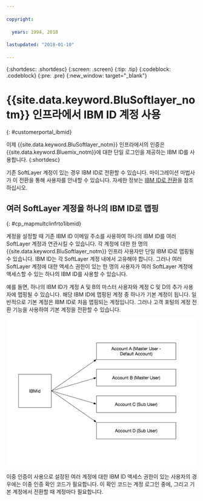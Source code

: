 ```yaml
---

copyright:

  years: 1994, 2018

lastupdated: "2018-01-10"

---
```


{:shortdesc: .shortdesc}
{:screen: .screen}
{:tip: .tip}
{:codeblock: .codeblock}
{:pre: .pre}
{:new_window: target="_blank"}

# {{site.data.keyword.BluSoftlayer_notm}} 인프라에서 IBM ID 계정 사용
{: #customerportal_ibmid}

이제 {{site.data.keyword.BluSoftlayer_notm}} 인프라에서의 인증은 {{site.data.keyword.Bluemix_notm}}에 대한 단일 로그인을 제공하는 IBM ID를 사용합니다.
{:shortdesc}

기존 SoftLayer 계정이 있는 경우 IBM ID로 전환할 수 있습니다. 마이그레이션 마법사가 이 전환을 통해 사용자를 안내할 수 있습니다. 자세한 정보는 [IBM ID로 전환](/docs/account/softlayerlink.html#switching-to-ibmid)을 참조하십시오.

## 여러 SoftLayer 계정을 하나의 IBM ID로 맵핑
{: #cp_mapmultclinfrto1ibmid}

계정을 설정할 때 기존 IBM ID 이메일 주소를 사용하여 하나의 IBM ID를 여러 SoftLayer 계정과 연관시킬 수 있습니다. 각 계정에 대한 한 명의 {{site.data.keyword.BluSoftlayer_notm}} 인프라 사용자만 단일 IBM ID로 맵핑될 수 있습니다. IBM ID는 각 SoftLayer 계정 내에서 고유해야 합니다. 그러나 여러 SoftLayer 계정에 대한 액세스 권한이 있는 한 명의 사용자가 여러 SoftLayer 계정에 액세스할 수 있는 하나의 IBM ID를 사용할 수 있습니다.

예를 들면, 하나의 IBM ID가 계정 A 및 B의 마스터 사용자와 계정 C 및 D의 추가 사용자에 맵핑될 수 있습니다. 해당 IBM ID에 맵핑된 계정 중 하나가 기본 계정이 됩니다. 일반적으로 기본 계정은 IBM ID로 처음 맵핑되는 계정입니다. 그러나 고객 포털의 계정 전환 기능을 사용하여 기본 계정을 전환할 수 있습니다. 

![여러 SoftLayer 계정을 하나의 IBM ID로 맵핑](images/ibmid-image.png)

이중 인증이 사용으로 설정된 여러 계정에 대한 IBM ID 액세스 권한이 있는 사용자의 경우에는 이중 인증 확인 코드가 필요합니다. 이 확인 코드는 계정 로그인 중에, 그리고 기본 계정에서 전환할 때 계정마다 필요합니다. 
